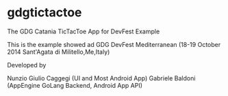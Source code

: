 # gdgtictactoe
The GDG Catania TicTacToe App for DevFest Example

This is the example showed ad GDG DevFest Mediterranean (18-19 October 2014 Sant'Agata di Militello,Me,Italy)

Developed by

Nunzio Giulio Caggegi (UI and Most Android App)
Gabriele Baldoni (AppEngine GoLang Backend, Android App API)
